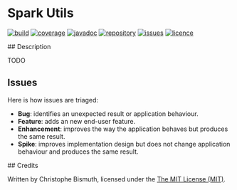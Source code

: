 # Spark Utils

[![build](https://travis-ci.org/cbismuth/spark-utils.svg?branch=master)](https://travis-ci.org/cbismuth/spark-utils)
[![coverage](https://coveralls.io/repos/github/cbismuth/spark-utils/badge.svg?branch=master)](https://coveralls.io/github/cbismuth/spark-utils?branch=master)
[![javadoc](http://javadoc.io/badge/com.github.cbismuth/spark-utils.svg)](http://javadoc.io/doc/com.github.cbismuth/spark-utils)
[![repository](https://maven-badges.herokuapp.com/maven-central/com.github.cbismuth/spark-utils/badge.svg)](https://maven-badges.herokuapp.com/maven-central/com.github.cbismuth/spark-utils/)
[![issues](https://img.shields.io/github/issues/cbismuth/spark-utils.svg)](https://github.com/cbismuth/spark-utils/issues)
[![licence](https://img.shields.io/badge/license-MIT-blue.svg)](https://raw.githubusercontent.com/cbismuth/spark-utils/master/LICENSE.md)

## Description

TODO

## Issues

Here is how issues are triaged:

* **Bug**: identifies an unexpected result or application behaviour.
* **Feature**: adds an new end-user feature.
* **Enhancement**: improves the way the application behaves but produces the same result.
* **Spike**: improves implementation design but does not change application behaviour and produces the same result.

## Credits

Written by Christophe Bismuth, licensed under the [The MIT License (MIT)](LICENSE.md).

